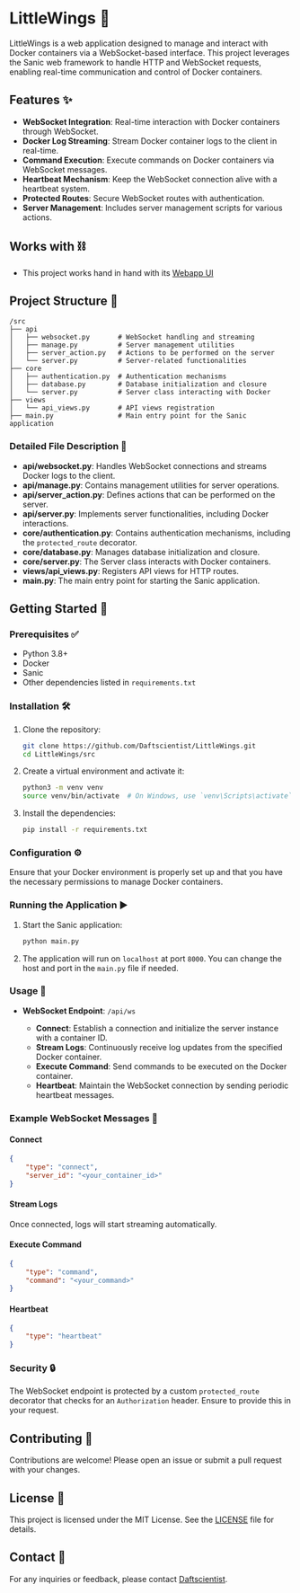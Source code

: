 # LittleWings 🚀

LittleWings is a web application designed to manage and interact with Docker containers via a WebSocket-based interface. This project leverages the Sanic web framework to handle HTTP and WebSocket requests, enabling real-time communication and control of Docker containers.

## Features ✨

- **WebSocket Integration**: Real-time interaction with Docker containers through WebSocket.
- **Docker Log Streaming**: Stream Docker container logs to the client in real-time.
- **Command Execution**: Execute commands on Docker containers via WebSocket messages.
- **Heartbeat Mechanism**: Keep the WebSocket connection alive with a heartbeat system.
- **Protected Routes**: Secure WebSocket routes with authentication.
- **Server Management**: Includes server management scripts for various actions.

## Works with ⛓️
- This project works hand in hand with its [Webapp UI](https://github.com/Daftscientist/project-1)

## Project Structure 📁

```
/src
├── api
│   ├── websocket.py       # WebSocket handling and streaming
│   ├── manage.py          # Server management utilities
│   ├── server_action.py   # Actions to be performed on the server
│   └── server.py          # Server-related functionalities
├── core
│   ├── authentication.py  # Authentication mechanisms
│   ├── database.py        # Database initialization and closure
│   └── server.py          # Server class interacting with Docker
├── views
│   └── api_views.py       # API views registration
├── main.py                # Main entry point for the Sanic application
```

### Detailed File Description 📝

- **api/websocket.py**: Handles WebSocket connections and streams Docker logs to the client.
- **api/manage.py**: Contains management utilities for server operations.
- **api/server_action.py**: Defines actions that can be performed on the server.
- **api/server.py**: Implements server functionalities, including Docker interactions.
- **core/authentication.py**: Contains authentication mechanisms, including the `protected_route` decorator.
- **core/database.py**: Manages database initialization and closure.
- **core/server.py**: The Server class interacts with Docker containers.
- **views/api_views.py**: Registers API views for HTTP routes.
- **main.py**: The main entry point for starting the Sanic application.

## Getting Started 🚀

### Prerequisites ✅

- Python 3.8+
- Docker
- Sanic
- Other dependencies listed in `requirements.txt`

### Installation 🛠️

1. Clone the repository:

    ```bash
    git clone https://github.com/Daftscientist/LittleWings.git
    cd LittleWings/src
    ```

2. Create a virtual environment and activate it:

    ```bash
    python3 -m venv venv
    source venv/bin/activate  # On Windows, use `venv\Scripts\activate`
    ```

3. Install the dependencies:

    ```bash
    pip install -r requirements.txt
    ```

### Configuration ⚙️

Ensure that your Docker environment is properly set up and that you have the necessary permissions to manage Docker containers.

### Running the Application ▶️

1. Start the Sanic application:

    ```bash
    python main.py
    ```

2. The application will run on `localhost` at port `8000`. You can change the host and port in the `main.py` file if needed.

### Usage 📡

- **WebSocket Endpoint**: `/api/ws`

    - **Connect**: Establish a connection and initialize the server instance with a container ID.
    - **Stream Logs**: Continuously receive log updates from the specified Docker container.
    - **Execute Command**: Send commands to be executed on the Docker container.
    - **Heartbeat**: Maintain the WebSocket connection by sending periodic heartbeat messages.

### Example WebSocket Messages 💬

#### Connect

```json
{
    "type": "connect",
    "server_id": "<your_container_id>"
}
```

#### Stream Logs

Once connected, logs will start streaming automatically.

#### Execute Command

```json
{
    "type": "command",
    "command": "<your_command>"
}
```

#### Heartbeat

```json
{
    "type": "heartbeat"
}
```

### Security 🔒

The WebSocket endpoint is protected by a custom `protected_route` decorator that checks for an `Authorization` header. Ensure to provide this in your request.

## Contributing 🤝

Contributions are welcome! Please open an issue or submit a pull request with your changes.

## License 📜

This project is licensed under the MIT License. See the [LICENSE](../LICENSE) file for details.

## Contact 📧

For any inquiries or feedback, please contact [Daftscientist](https://github.com/Daftscientist).
